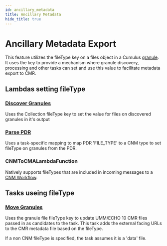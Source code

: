 ```yaml
---
id: ancillary_metadata
title: Ancillary Metadata
hide_title: true
---
```


# Ancillary Metadata Export

This feature utilizes the fileType key on a files object in a Cumulus [granule](https://github.com/nasa/cumulus/blob/master/packages/api/models/schemas.js).  It uses the key  to provide a mechanism where granule discovery, processing and other tasks can set and use this value to facilitate metadata export to CMR.

## Lambdas setting fileType

### [Discover Granules](../workflow_tasks/discover_granules)
  Uses the Collection fileType key to set the value for files on discovered granules in it's output

### [Parse PDR](../workflow_tasks/parse_pdr)
  Uses a task-specific mapping to map PDR 'FILE_TYPE' to a CNM type to set fileType on granules from the PDR.

### CNMToCMALambdaFunction
  Natively supports fileTypes that are included in incoming messages to a [CNM Workflow](data-cookbooks/cnm-workflow).

## Tasks useing fileType

### [Move Granules](../workflow_tasks/move_granules)
  Uses the granule file fileType key to update UMM/ECHO 10 CMR files passed in as candidates to the task.   This task adds the external facing URLs to the CMR metadata file based on the fileType.

  If a non CNM fileType is specified, the task assumes it is a 'data' file.
